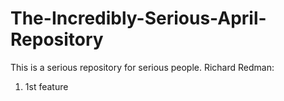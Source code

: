 # The-Incredibly-Serious-April-Repository
This is a serious repository for serious people.
Richard Redman:
1. 1st feature